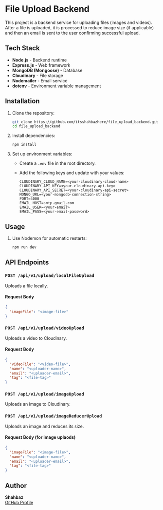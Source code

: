 # File Upload Backend

This project is a backend service for uploading files (images and videos). After a file is uploaded, it is processed to reduce image size (if applicable) and then an email is sent to the user confirming successful upload.

## Tech Stack
- **Node.js** - Backend runtime
- **Express.js** - Web framework
- **MongoDB (Mongoose)** - Database
- **Cloudinary** - File storage
- **Nodemailer** - Email service
- **dotenv** - Environment variable management

## Installation

1. Clone the repository:

   ```sh
   git clone https://github.com/itsshahbazhere/file_upload_backend.git
   cd file_upload_backend
   ```
2. Install dependencies:

   ```sh
   npm install
   ```
3. Set up environment variables:

   - Create a `.env` file in the root directory.
   - Add the following keys and update with your values:

     ```env
     CLOUDINARY_CLOUD_NAME=<your-cloudinary-cloud-name>
     CLOUDINARY_API_KEY=<your-cloudinary-api-key>
     CLOUDINARY_API_SECRET=<your-cloudinary-api-secret>
     MONGO_URL=<your-mongodb-connection-string>
     PORT=4000
     EMAIL_HOST=smtp.gmail.com
     EMAIL_USER=<your-email>
     EMAIL_PASS=<your-email-password>
     ```

## Usage

1. Use Nodemon for automatic restarts:

   ```sh
   npm run dev
   ```

## API Endpoints

### `POST /api/v1/upload/localFileUpload`
Uploads a file locally.

#### Request Body
```json
{
  "imageFile": "<image-file>"
}
```

### `POST /api/v1/upload/videoUpload`
Uploads a video to Cloudinary.

#### Request Body
```json
{
  "videoFile": "<video-file>",
  "name": "<uploader-name>",
  "email": "<uploader-email>",
  "tag": "<file-tag>"
}
```

### `POST /api/v1/upload/imageUpload`
Uploads an image to Cloudinary.

### `POST /api/v1/upload/imageReducerUpload`
Uploads an image and reduces its size.

#### Request Body (for image uplaods)
```json
{
  "imageFile": "<image-file>",
  "name": "<uploader-name>",
  "email": "<uploader-email>",
  "tag": "<file-tag>"
}
```

## Author
**Shahbaz**  
[GitHub Profile](https://github.com/itsshahbazhere)
